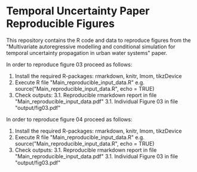 # Temporal Uncertainty Paper Reproducible Figures
This repository contains the R code and data to reproduce figures from the "Multivariate autoregressive 
modelling and conditional simulation for temporal uncertainty propagation in urban water systems" paper.

In order to reproduce figure 03 proceed as follows:

1. Install the required R-packages: rmarkdown, knitr, lmom, tikzDevice
2. Execute R file "Main_reproducible_input_data.R" e.g. source("Main_reproducible_input_data.R", echo = TRUE)
3. Check outputs:
3.1. Reproducible rmarkdown report in file "Main_reproducible_input_data.pdf"
3.1. Individual Figure 03 in file "output/fig03.pdf"

In order to reproduce figure 04 proceed as follows:

1. Install the required R-packages: rmarkdown, knitr, lmom, tikzDevice
2. Execute R file "Main_reproducible_input_data.R" e.g. source("Main_reproducible_input_data.R", echo = TRUE)
3. Check outputs:
3.1. Reproducible rmarkdown report in file "Main_reproducible_input_data.pdf"
3.1. Individual Figure 03 in file "output/fig03.pdf"
  
